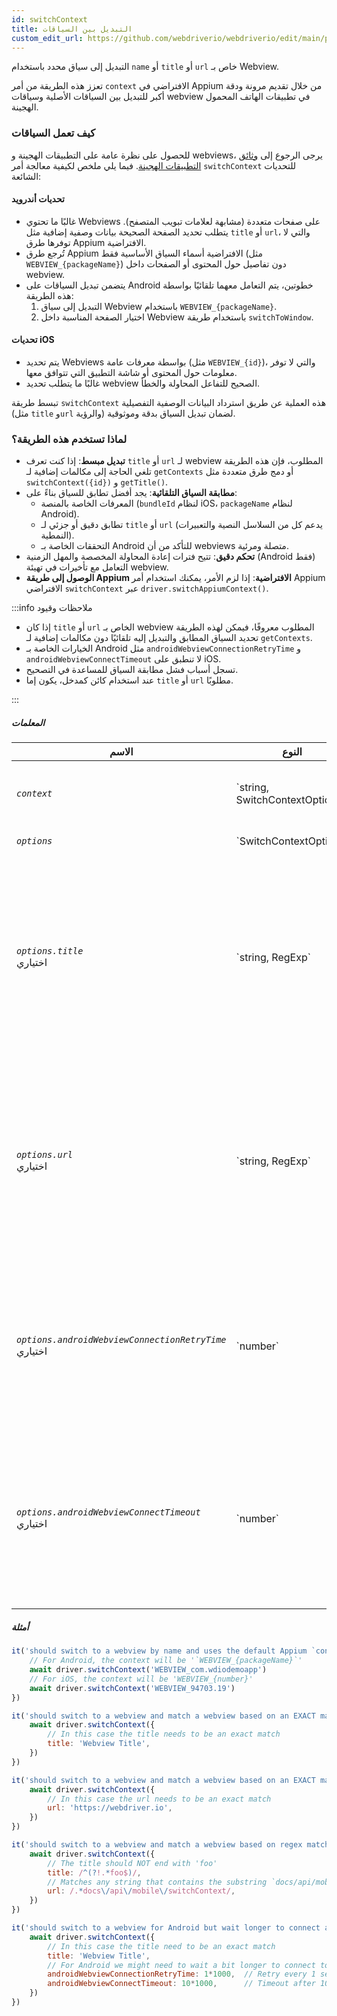 ```yaml
---
id: switchContext
title: التبديل بين السياقات
custom_edit_url: https://github.com/webdriverio/webdriverio/edit/main/packages/webdriverio/src/commands/mobile/switchContext.ts
---
```


التبديل إلى سياق محدد باستخدام `name` أو `title` أو `url` خاص بـ Webview.

تعزز هذه الطريقة من أمر `context` الافتراضي في Appium من خلال تقديم مرونة ودقة أكبر 
للتبديل بين السياقات الأصلية وسياقات webview في تطبيقات الهاتف المحمول الهجينة.

### كيف تعمل السياقات
للحصول على نظرة عامة على التطبيقات الهجينة و webviews، يرجى الرجوع إلى [وثائق التطبيقات الهجينة](/docs/api/mobile#hybrid-apps).
فيما يلي ملخص لكيفية معالجة أمر `switchContext` للتحديات الشائعة:

#### تحديات أندرويد
- غالبًا ما تحتوي Webviews على صفحات متعددة (مشابهة لعلامات تبويب المتصفح). يتطلب تحديد الصفحة الصحيحة بيانات وصفية إضافية
  مثل `title` أو `url`، والتي لا توفرها طرق Appium الافتراضية.
- تُرجع طرق Appium الافتراضية أسماء السياق الأساسية فقط (مثل `WEBVIEW_{packageName}`) دون تفاصيل حول
  المحتوى أو الصفحات داخل webview.
- يتضمن تبديل السياقات على Android خطوتين، يتم التعامل معهما تلقائيًا بواسطة هذه الطريقة:
  1. التبديل إلى سياق Webview باستخدام `WEBVIEW_{packageName}`.
  2. اختيار الصفحة المناسبة داخل Webview باستخدام طريقة `switchToWindow`.

#### تحديات iOS
- يتم تحديد Webviews بواسطة معرفات عامة (مثل `WEBVIEW_{id}`)، والتي لا توفر معلومات حول المحتوى
  أو شاشة التطبيق التي تتوافق معها.
- غالبًا ما يتطلب تحديد webview الصحيح للتفاعل المحاولة والخطأ.

تبسط طريقة `switchContext` هذه العملية عن طريق استرداد البيانات الوصفية التفصيلية (مثل `title` و`url` والرؤية)
لضمان تبديل السياق بدقة وموثوقية.

### لماذا تستخدم هذه الطريقة؟
- **تبديل مبسط**: إذا كنت تعرف `title` أو `url` لـ webview المطلوب، فإن هذه الطريقة تلغي الحاجة إلى
  مكالمات إضافية لـ `getContexts` أو دمج طرق متعددة مثل `switchContext({id})` و `getTitle()`.
- **مطابقة السياق التلقائية**: يجد أفضل تطابق للسياق بناءً على:
  - المعرفات الخاصة بالمنصة (`bundleId` لنظام iOS، `packageName` لنظام Android).
  - تطابق دقيق أو جزئي لـ `title` أو `url` (يدعم كل من السلاسل النصية والتعبيرات النمطية).
  - التحققات الخاصة بـ Android للتأكد من أن webviews متصلة ومرئية.
- **تحكم دقيق**: تتيح فترات إعادة المحاولة المخصصة والمهل الزمنية (Android فقط) التعامل مع تأخيرات في تهيئة webview.
- **الوصول إلى طريقة Appium الافتراضية**: إذا لزم الأمر، يمكنك استخدام أمر Appium الافتراضي `switchContext` عبر `driver.switchAppiumContext()`.

:::info ملاحظات وقيود

- إذا كان `title` أو `url` الخاص بـ webview المطلوب معروفًا، فيمكن لهذه الطريقة تحديد السياق المطابق والتبديل إليه تلقائيًا دون مكالمات إضافية لـ `getContexts`.
- الخيارات الخاصة بـ Android مثل `androidWebviewConnectionRetryTime` و `androidWebviewConnectTimeout` لا تنطبق على iOS.
- تسجل أسباب فشل مطابقة السياق للمساعدة في التصحيح.
- عند استخدام كائن كمدخل، يكون إما `title` أو `url` مطلوبًا.

:::

##### المعلمات

<table>
  <thead>
    <tr>
      <th>الاسم</th><th>النوع</th><th>التفاصيل</th>
    </tr>
  </thead>
  <tbody>
    <tr>
      <td><code><var>context</var></code></td>
      <td>`string, SwitchContextOptions`</td>
      <td>اسم السياق للتبديل إليه. يمكن توفير كائن بخيارات سياق أكثر.</td>
    </tr>
    <tr>
      <td><code><var>options</var></code></td>
      <td>`SwitchContextOptions`</td>
      <td>خيارات أمر switchContext</td>
    </tr>
    <tr>
      <td><code><var>options.title</var></code><br /><span className="label labelWarning">اختياري</span></td>
      <td>`string, RegExp`</td>
      <td>عنوان الصفحة المراد التبديل إليها. سيكون هذا محتوى علامة العنوان لصفحة webview. يمكنك استخدام سلسلة نصية تحتاج إلى تطابق كامل أو تعبير منتظم.<br /><strong>مهم:</strong> عند استخدام الخيارات، فإما خاصية `title` أو `url` مطلوبة.</td>
    </tr>
    <tr>
      <td><code><var>options.url</var></code><br /><span className="label labelWarning">اختياري</span></td>
      <td>`string, RegExp`</td>
      <td>عنوان URL للصفحة المراد التبديل إليها. سيكون هذا `url` لصفحة webview. يمكنك استخدام سلسلة نصية تحتاج إلى تطابق كامل أو تعبير منتظم.<br /><strong>مهم:</strong> عند استخدام الخيارات، فإما خاصية `title` أو `url` مطلوبة.</td>
    </tr>
    <tr>
      <td><code><var>options.androidWebviewConnectionRetryTime</var></code><br /><span className="label labelWarning">اختياري</span></td>
      <td>`number`</td>
      <td>الوقت بالمللي ثانية للانتظار بين كل محاولة للاتصال بـ webview. الافتراضي هو `500` مللي ثانية (اختياري). <br /><strong>Android فقط</strong> وسيتم استخدامه فقط عند توفير `title` أو `url`.</td>
    </tr>
    <tr>
      <td><code><var>options.androidWebviewConnectTimeout</var></code><br /><span className="label labelWarning">اختياري</span></td>
      <td>`number`</td>
      <td>الحد الأقصى للوقت بالمللي ثانية للانتظار حتى يتم اكتشاف صفحة web view. الافتراضي هو `5000` مللي ثانية (اختياري). <br /><strong>Android فقط</strong> وسيتم استخدامه فقط عند توفير `title` أو `url`.</td>
    </tr>
  </tbody>
</table>

##### أمثلة

```js title="example.test.js"
it('should switch to a webview by name and uses the default Appium `context`-method', async () => {
    // For Android, the context will be '`WEBVIEW_{packageName}`'
    await driver.switchContext('WEBVIEW_com.wdiodemoapp')
    // For iOS, the context will be 'WEBVIEW_{number}'
    await driver.switchContext('WEBVIEW_94703.19')
})

```

```js title="exact.title.test.js"
it('should switch to a webview and match a webview based on an EXACT match of the `title` of the webview', async () => {
    await driver.switchContext({
        // In this case the title needs to be an exact match
        title: 'Webview Title',
    })
})

```

```js title="exact.url.test.js"
it('should switch to a webview and match a webview based on an EXACT match of the `title` of the webview', async () => {
    await driver.switchContext({
        // In this case the url needs to be an exact match
        url: 'https://webdriver.io',
    })
})

```

```js title="regex.title.url.test.js"
it('should switch to a webview and match a webview based on regex match of the `title` and `url` of the webview', async () => {
    await driver.switchContext({
        // The title should NOT end with 'foo'
        title: /^(?!.*foo$)/,
        // Matches any string that contains the substring `docs/api/mobile/switchContext`
        url: /.*docs\/api\/mobile\/switchContext/,
    })
})

```

```js title="android.context.waits.test.js"
it('should switch to a webview for Android but wait longer to connect and find a webview based on provided options', async () => {
    await driver.switchContext({
        // In this case the title need to be an exact match
        title: 'Webview Title',
        // For Android we might need to wait a bit longer to connect to the webview, so we can provide some additional options
        androidWebviewConnectionRetryTime: 1*1000,  // Retry every 1 second
        androidWebviewConnectTimeout: 10*1000,      // Timeout after 10 seconds
    })
})
```